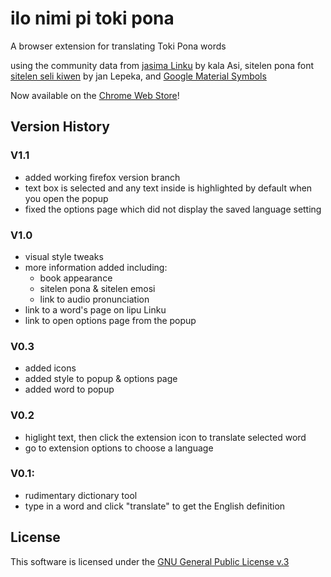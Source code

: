 # ilo nimi pi toki pona
A browser extension for translating Toki Pona words

using the community data from [jasima Linku](https://lipu-linku.github.io/about/jasima/) by kala Asi, sitelen pona font [sitelen seli kiwen](http://www.kreativekorp.com/software/fonts/sitelenselikiwen/) by jan Lepeka,
and [Google Material Symbols](https://fonts.google.com/icons?selection.family=Rubik:wght@300;400;500)

Now available on the [Chrome Web Store](https://chrome.google.com/webstore/detail/toki-pona-dictionary/cccekjhkcfnbfdkimklpaednfcekcbac?authuser=1)!

## Version History

### V1.1
- added working firefox version branch
- text box is selected and any text inside is highlighted by default when you open the popup
- fixed the options page which did not display the saved language setting

### V1.0
- visual style tweaks
- more information added including:
  - book appearance
  - sitelen pona & sitelen emosi
  - link to audio pronunciation
- link to a word's page on lipu Linku
- link to open options page from the popup

### V0.3
- added icons
- added style to popup & options page
- added word to popup

### V0.2
- higlight text, then click the extension icon to translate selected word
- go to extension options to choose a language

### V0.1:
- rudimentary dictionary tool
- type in a word and click "translate" to get the English definition

## License

This software is licensed under the [GNU General Public License v.3](https://www.gnu.org/licenses/gpl-3.0.html)